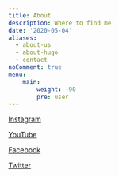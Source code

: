 ```yaml
---
title: About
description: Where to find me
date: '2020-05-04'
aliases:
  - about-us
  - about-hugo
  - contact
noComment: true
menu:
    main: 
        weight: -90
        pre: user 
---
```


[Instagram](https://www.instagram.com/wsnake/)

[YouTube](https://www.youtube.com/channel/UCviF6UWJz3IFDT_onGgnIRQ)

[Facebook](https://www.facebook.com/victor.kravchenko)

[Twitter](https://twitter.com/ws_whitesnake)